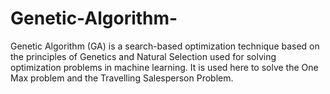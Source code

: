 # Genetic-Algorithm-
Genetic Algorithm (GA) is a search-based optimization technique based on the principles of Genetics and Natural Selection used for solving optimization problems in machine learning. It is used here to solve the One Max problem and the Travelling Salesperson Problem.
